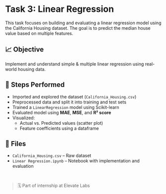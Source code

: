 # Task 3: Linear Regression

This task focuses on building and evaluating a linear regression model using the California Housing dataset. The goal is to predict the median house value based on multiple features.

## 📈 Objective  
Implement and understand simple & multiple linear regression using real-world housing data.

## 🔧 Steps Performed  
- Imported and explored the dataset (`California_Housing.csv`)  
- Preprocessed data and split it into training and test sets  
- Trained a `LinearRegression` model using Scikit-learn  
- Evaluated model using **MAE**, **MSE**, and **R² score**  
- Visualized:  
  - Actual vs. Predicted values (scatter plot)  
  - Feature coefficients using a dataframe

## 📁 Files  
- `California_Housing.csv` – Raw dataset  
- `Linear Regression.ipynb` – Notebook with implementation and evaluation

<br>

> 🗓️ Part of internship at Elevate Labs
